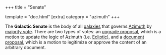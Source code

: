 +++
title = "Senate"

template = "doc.html"
[extra]
category = "azimuth"
+++

The **Galactic Senate** is the body of all [galaxies](../galaxy) that governs
[Azimuth](../azimuth) by [majority vote](../voting). There are two types of
votes: an [upgrade proposal](../upgrade), which is a motion to update the logic
of Azimuth (i.e. [Ecliptic](../ecliptic)), and a [document
proposal](../docvote), which is a motion to legitimize or approve the content of an
arbitrary document.
